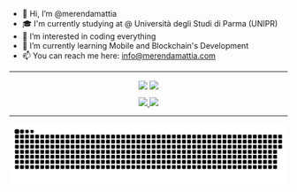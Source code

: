 - 👋 Hi, I’m @merendamattia
- 🎓 I'm currently studying at @ Università degli Studi di Parma (UNIPR)
- 👀 I’m interested in coding everything
- 🌱 I’m currently learning Mobile and Blockchain's Development
- 📫 You can reach me here: info@merendamattia.com

---
<p align="center">
 <img align='center' width="49%" src="https://github-readme-stats.vercel.app/api?username=merendamattia&show_icons=true&theme=light&hide_border=true"/>
 <img align='center' width="49%" src="https://github-readme-streak-stats.herokuapp.com/?user=merendamattia&theme=light&hide_border=true"/>
</p>

<p align="center">
 <a href="https://www.linkedin.com/in/merendamattia/">
  <img src="https://img.shields.io/badge/LinkedIn-0077B5?style=for-the-badge&logo=linkedin&logoColor=white"/>
 </a>
 <a href="https://www.instagram.com/merendamattia/">
  <img src="https://img.shields.io/badge/Instagram-E4405F?style=for-the-badge&logo=instagram&logoColor=white">
 </a>
</p>

---

<p align="center">
 <a href=#><img src="contributions.svg"></a>
</p>

<!---
merendamattia/merendamattia is a ✨ special ✨ repository because its `README.md` (this file) appears on your GitHub profile.
You can click the Preview link to take a look at your changes.
--->
